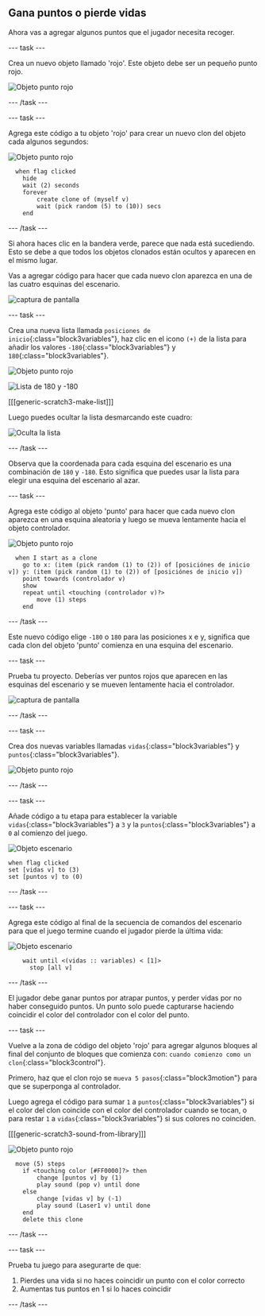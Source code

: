 ## Gana puntos o pierde vidas

Ahora vas a agregar algunos puntos que el jugador necesita recoger.

--- task ---

Crea un nuevo objeto llamado 'rojo'. Este objeto debe ser un pequeño punto rojo.

![Objeto punto rojo](images/dots-red.png)

--- /task ---

--- task ---

Agrega este código a tu objeto 'rojo' para crear un nuevo clon del objeto cada algunos segundos:

![Objeto punto rojo](images/red-sprite.png)

```blocks3
  when flag clicked
	hide
	wait (2) seconds
	forever
		create clone of (myself v)
		wait (pick random (5) to (10)) secs
	end
```

--- /task ---

Si ahora haces clic en la bandera verde, parece que nada está sucediendo. Esto se debe a que todos los objetos clonados están ocultos y aparecen en el mismo lugar.

Vas a agregar código para hacer que cada nuevo clon aparezca en una de las cuatro esquinas del escenario.

![captura de pantalla](images/dots-start.png)

--- task ---

Crea una nueva lista llamada `posiciones de inicio`{:class="block3variables"}, haz clic en el icono `(+)` de la lista para añadir los valores `-180`{:class="block3variables"} y `180`{:class="block3variables"}.

![Objeto punto rojo](images/red-sprite.png)

![Lista de 180 y -180](images/dots-list.png)

[[[generic-scratch3-make-list]]]

Luego puedes ocultar la lista desmarcando este cuadro:

![Oculta la lista](images/hide-list.png)

--- /task ---

Observa que la coordenada para cada esquina del escenario es una combinación de `180` y `-180`. Esto significa que puedes usar la lista para elegir una esquina del escenario al azar.

--- task ---

Agrega este código al objeto 'punto' para hacer que cada nuevo clon aparezca en una esquina aleatoria y luego se mueva lentamente hacia el objeto controlador.

![Objeto punto rojo](images/red-sprite.png)

```blocks3
  when I start as a clone
	go to x: (item (pick random (1) to (2)) of [posiciónes de inicio v]) y: (item (pick random (1) to (2)) of [posiciónes de inicio v])
	point towards (controlador v)
	show
	repeat until <touching (controlador v)?>
		move (1) steps
	end

```

--- /task ---

Este nuevo código elige `-180` o `180` para las posiciones x e y, significa que cada clon del objeto 'punto' comienza en una esquina del escenario.

--- task ---

Prueba tu proyecto. Deberías ver puntos rojos que aparecen en las esquinas del escenario y se mueven lentamente hacia el controlador.

![captura de pantalla](images/dots-red-test.png)

--- /task ---

--- task ---

Crea dos nuevas variables llamadas `vidas`{:class="block3variables"} y `puntos`{:class="block3variables"}.

![Objeto punto rojo](images/red-sprite.png)

--- /task ---

--- task ---

Añade código a tu etapa para establecer la variable `vidas`{:class="block3variables"} a `3` y la `puntos`{:class="block3variables"} a `0` al comienzo del juego. 

![Objeto escenario](images/stage-sprite.png)

```blocks3
when flag clicked
set [vidas v] to (3)
set [puntos v] to (0)
```

--- /task ---

--- task ---

Agrega este código al final de la secuencia de comandos del escenario para que el juego termine cuando el jugador pierde la última vida:

![Objeto escenario](images/stage-sprite.png)

```blocks3
    wait until <(vidas :: variables) < [1]>
	  stop [all v]
```

--- /task ---

El jugador debe ganar puntos por atrapar puntos, y perder vidas por no haber conseguido puntos. Un punto solo puede capturarse haciendo coincidir el color del controlador con el color del punto.

--- task ---

Vuelve a la zona de código del objeto 'rojo' para agregar algunos bloques al final del conjunto de bloques que comienza con: `cuando comienzo como un clon`{:class="block3control"}.

Primero, haz que el clon rojo se `mueva 5 pasos`{:class="block3motion"} para que se superponga al controlador.

Luego agrega el código para sumar `1` a `puntos`{:class="block3variables"} si el color del clon coincide con el color del controlador cuando se tocan, o para restar `1` a `vidas`{:class="block3variables"} si sus colores no coinciden.

[[[generic-scratch3-sound-from-library]]]

![Objeto punto rojo](images/red-sprite.png)

```blocks3
  move (5) steps
	if <touching color [#FF0000]?> then
		change [puntos v] by (1)
		play sound (pop v) until done
	else
		change [vidas v] by (-1)
		play sound (Laser1 v) until done
	end
	delete this clone
```

--- /task ---

--- task ---

Prueba tu juego para asegurarte de que:

1. Pierdes una vida si no haces coincidir un punto con el color correcto
2. Aumentas tus puntos en 1 si lo haces coincidir

--- /task ---